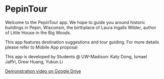 # PepinTour
Welcome to the PepinTour app. We hope to guide you around historic buildings in Pepin, Wisconsin, the birthplace of Laura Ingalls Wilder, author of Little House in the Big Woods. 

This app features destination suggestions and tour guiding. For more details please refer to Mobile App proposal

This app is developed by Students @ UW-Madison: Katy Dong, Ismael Jaffri, Drew Huang, Yukun Li

[Demonstration video on Google Drive](https://drive.google.com/file/d/1QbOPOJo7a3xHLjIrv1HPF_6n05H-tgJR/view?usp=sharing)
